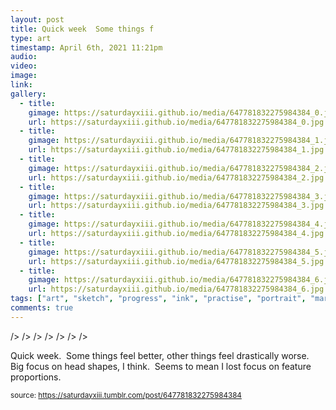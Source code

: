 ```yaml
---
layout: post
title: Quick week  Some things f
type: art
timestamp: April 6th, 2021 11:21pm
audio: 
video: 
image: 
link: 
gallery:
  - title: 
    gimage: https://saturdayxiii.github.io/media/647781832275984384_0.jpg
    url: https://saturdayxiii.github.io/media/647781832275984384_0.jpg
  - title: 
    gimage: https://saturdayxiii.github.io/media/647781832275984384_1.jpg
    url: https://saturdayxiii.github.io/media/647781832275984384_1.jpg
  - title: 
    gimage: https://saturdayxiii.github.io/media/647781832275984384_2.jpg
    url: https://saturdayxiii.github.io/media/647781832275984384_2.jpg
  - title: 
    gimage: https://saturdayxiii.github.io/media/647781832275984384_3.jpg
    url: https://saturdayxiii.github.io/media/647781832275984384_3.jpg
  - title: 
    gimage: https://saturdayxiii.github.io/media/647781832275984384_4.jpg
    url: https://saturdayxiii.github.io/media/647781832275984384_4.jpg
  - title: 
    gimage: https://saturdayxiii.github.io/media/647781832275984384_5.jpg
    url: https://saturdayxiii.github.io/media/647781832275984384_5.jpg
  - title: 
    gimage: https://saturdayxiii.github.io/media/647781832275984384_6.jpg
    url: https://saturdayxiii.github.io/media/647781832275984384_6.jpg
tags: ["art", "sketch", "progress", "ink", "practise", "portrait", "marker"]
comments: true
---
```


 />
 />
 />
 />
 />
 />
 />
        
Quick week.  Some things feel better, other things feel drastically worse.  Big focus on head shapes, I think.  Seems to mean I lost focus on feature proportions.<br/>
 
  
<small>source: https://saturdayxiii.tumblr.com/post/647781832275984384</small>